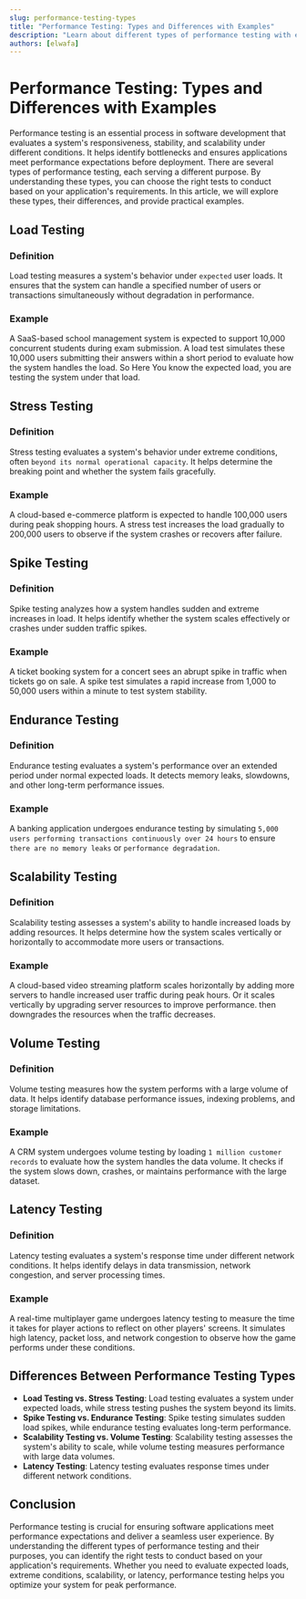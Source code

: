 ```yaml
---
slug: performance-testing-types
title: "Performance Testing: Types and Differences with Examples"
description: "Learn about different types of performance testing with examples and differences between them. By understanding these types, you can choose the right tests to conduct based on your application's requirements."
authors: [elwafa]
---
```


# Performance Testing: Types and Differences with Examples

Performance testing is an essential process in software development that evaluates a system's responsiveness,
stability, and scalability under different conditions. It helps identify bottlenecks and ensures applications meet performance expectations before deployment.
There are several types of performance testing,
each serving a different purpose.
By understanding these types, you can choose the right tests to conduct based on your application's requirements.
In this article, we will explore these types, their differences, and provide practical examples.

<!--truncate-->

## Load Testing
### Definition
Load testing measures a system's behavior under `expected` user loads.
It ensures that the system can handle a specified number of users or transactions simultaneously without degradation in performance.

### Example
A SaaS-based school management system is expected to support 10,000 concurrent students during exam submission.
A load test simulates these 10,000 users submitting their answers within a short period to evaluate how the system handles the load.
So Here You know the expected load, you are testing the system under that load.

## Stress Testing
### Definition
Stress testing evaluates a system's behavior under extreme conditions, often `beyond its normal operational capacity`.
It helps determine the breaking point and whether the system fails gracefully.

### Example
A cloud-based e-commerce platform is expected to handle 100,000 users during peak shopping hours.
A stress test increases the load gradually to 200,000 users to observe if the system crashes or recovers after failure.

## Spike Testing
### Definition
Spike testing analyzes how a system handles sudden and extreme increases in load.
It helps identify whether the system scales effectively or crashes under sudden traffic spikes.

### Example
A ticket booking system for a concert sees an abrupt spike in traffic when tickets go on sale.
A spike test simulates a rapid increase from 1,000 to 50,000 users within a minute to test system stability.

## Endurance Testing
### Definition
Endurance testing evaluates a system's performance over an extended period under normal expected loads.
It detects memory leaks, slowdowns, and other long-term performance issues.

### Example
A banking application undergoes endurance testing by simulating
`5,000 users performing transactions continuously over 24 hours` to ensure `there are no memory leaks` or `performance degradation`.

## Scalability Testing
### Definition
Scalability testing assesses a system's ability to handle increased loads by adding resources.
It helps determine how the system scales vertically or horizontally to accommodate more users or transactions.

### Example
A cloud-based video streaming platform scales horizontally by adding more servers to handle increased user traffic during peak hours.
Or it scales vertically by upgrading server resources to improve performance. then downgrades the resources when the traffic decreases.

## Volume Testing

### Definition
Volume testing measures how the system performs with a large volume of data.
It helps identify database performance issues, indexing problems, and storage limitations.

### Example
A CRM system undergoes volume testing by loading `1 million customer records` to evaluate how the system handles the data volume.
It checks if the system slows down, crashes, or maintains performance with the large dataset.

## Latency Testing
### Definition
Latency testing evaluates a system's response time under different network conditions.
It helps identify delays in data transmission, network congestion, and server processing times.

### Example
A real-time multiplayer game undergoes latency testing to measure the time it takes for player actions to reflect on other players' screens.
It simulates high latency, packet loss, and network congestion to observe how the game performs under these conditions.


## Differences Between Performance Testing Types
- **Load Testing vs. Stress Testing**: Load testing evaluates a system under expected loads, while stress testing pushes the system beyond its limits.
- **Spike Testing vs. Endurance Testing**: Spike testing simulates sudden load spikes, while endurance testing evaluates long-term performance.
- **Scalability Testing vs. Volume Testing**: Scalability testing assesses the system's ability to scale, while volume testing measures performance with large data volumes.
- **Latency Testing**: Latency testing evaluates response times under different network conditions.

## Conclusion
Performance testing is crucial for ensuring software applications meet performance expectations and deliver a seamless user experience.
By understanding the different types of performance testing and their purposes, you can identify the right tests to conduct based on your application's requirements.
Whether you need to evaluate expected loads, extreme conditions, scalability, or latency, performance testing helps you optimize your system for peak performance.
